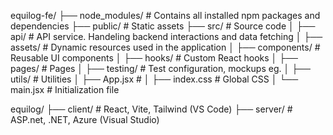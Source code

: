 equilog-fe/
├── node_modules/     # Contains all installed npm packages and dependencies
├── public/           # Static assets 
├── src/              # Source code 
│   ├── api/          # API service. Handeling backend interactions and data fetching
│   ├── assets/       # Dynamic resources used in the application
│   ├── components/   # Reusable UI components
│   ├── hooks/        # Custom React hooks 
│   ├── pages/        # Pages 
│   ├── testing/      # Test configuration, mockups eg.
│   ├── utils/        # Utilities
│   ├── App.jsx       # 
│   ├── index.css     # Global CSS 
│   └── main.jsx      # Initialization file 

equilog/
├── client/          # React, Vite, Tailwind (VS Code)
├── server/          # ASP.net, .NET, Azure (Visual Studio)
